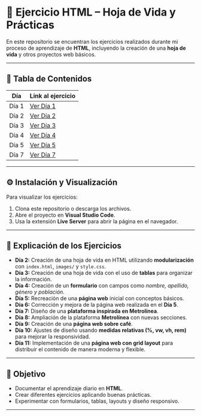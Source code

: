 # 📄 Ejercicio HTML – Hoja de Vida y Prácticas

En este repositorio se encuentran los ejercicios realizados durante mi proceso de aprendizaje de **HTML**, incluyendo la creación de una **hoja de vida** y otros proyectos web básicos.

---

## 📑 Tabla de Contenidos
| Día  | Link al ejercicio |
|------|-------------------|
| Día 1 | [Ver Día 1](https://github.com/Gersonchm1/HTML_S1_ChaparroGerson/tree/master/Dia1) |
| Día 2 | [Ver Día 2](https://github.com/Gersonchm1/HTML_S1_ChaparroGerson/tree/master/Dia2) |
| Día 3 | [Ver Día 3](https://github.com/Gersonchm1/HTML_S1_ChaparroGerson/tree/master/Dia3) |
| Día 4 | [Ver Día 4](https://github.com/Gersonchm1/HTML_S1_ChaparroGerson/tree/master/Dia4) |
| Día 5 | [Ver Día 5](https://github.com/Gersonchm1/HTML_S1_ChaparroGerson/tree/master/Dia5) |
| Día 7 | [Ver Día 7](https://github.com/Gersonchm1/HTML_S1_ChaparroGerson/tree/master/Dia7) |

---

## ⚙️ Instalación y Visualización
Para visualizar los ejercicios:  
1. Clona este repositorio o descarga los archivos.  
2. Abre el proyecto en **Visual Studio Code**.  
3. Usa la extensión **Live Server** para abrir la página en el navegador.

---

## 📆 Explicación de los Ejercicios

- **Día 2:** Creación de una hoja de vida en HTML utilizando **modularización** con `index.html`, `images/` y `style.css`.  
- **Día 3:** Creación de una hoja de vida con el uso de **tablas** para organizar la información.  
- **Día 4:** Creación de un **formulario** con campos como *nombre, apellido, género y población*.  
- **Día 5:** Recreación de una **página web** inicial con conceptos básicos.  
- **Día 6:** Corrección y mejora de la página web realizada en el **Día 5**.  
- **Día 7:** Diseño de una **plataforma inspirada en Metrolínea**.  
- **Día 8:** Ampliación de la plataforma **Metrolínea** con nuevas secciones.  
- **Día 9:** Creación de una **página web sobre café**.  
- **Día 10:** Ajustes de diseño usando **medidas relativas (%, vw, vh, rem)** para mejorar la responsividad.  
- **Día 11:** Implementación de una **página web con grid layout** para distribuir el contenido de manera moderna y flexible.

---

## 🎯 Objetivo
- Documentar el aprendizaje diario en **HTML**.  
- Crear diferentes ejercicios aplicando buenas prácticas.  
- Experimentar con formularios, tablas, layouts y diseño responsivo.

---
